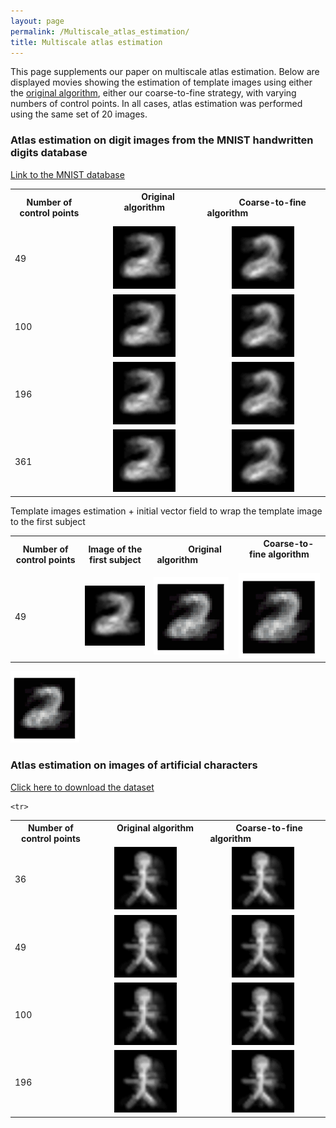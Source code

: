 ```yaml
---
layout: page
permalink: /Multiscale_atlas_estimation/
title: Multiscale atlas estimation
---
```


This page supplements our paper on multiscale atlas estimation. Below are displayed movies showing the estimation of template images using either the <a href="https://hal.inria.fr/hal-00817565 ">original algorithm</a>, either our coarse-to-fine strategy, with varying numbers of control points. In all cases, atlas estimation was performed using the same set of 20 images.

### Atlas estimation on digit images from the MNIST handwritten digits database

 <a href="http://yann.lecun.com/exdb/mnist/">Link to the MNIST database</a>

<table>
<tr>
   <th> Number of control points </th>

<th>  <img width=40/> Original algorithm   <img width=110/></th>
<th> <img width=30/>Coarse-to-fine algorithm  <img width=110/> </th>
</tr>
   
   <tr>
<td>49</td>
    
<td>
   <center>
<img src="/assets/img/digit_no_ctf_k4_fold_5.gif" alt="drawing" width="100"/>
   </center>
</td>
<td>   
<center><img src="/assets/img/digit_ctf_cv_k4_fold_5.gif" alt="drawing" width="100"/></center>
</td>
 
</tr>
 
 
  <tr>
 <td>100</td>

<td>
<center><img src="/assets/img/digit_no_ctf_k3_fold_5.gif" alt="drawing" width="100"/></center>
</td>
<td>
<center><img src="/assets/img/digit_ctf_cv_k3_fold_5.gif" alt="drawing" width="100"/></center>
</td>
 
</tr>

   <tr>
      <td>196</td>
 
<td>
<center><img src="/assets/img/digit_no_ctf_k2_fold_5.gif" alt="drawing" width="100"/></center>
</td>
<td>
<center><img src="/assets/img/digit_ctf_cv_k2_fold_5.gif" alt="drawing" width="100"/></center>
</td>
 
</tr>
 
 
 <tr>
   <td>361</td>
 
<td>
<center><img src="/assets/img/digit_no_ctf_k1.5_fold_5.gif" alt="drawing" width="100"/></center>
</td>
<td>
<center><img src="/assets/img/digit_ctf_cv_k1.5_fold_5.gif" alt="drawing" width="100"/></center>
</td>
 
</tr> 
</table>

Template images estimation + initial vector field to wrap the template image to the first subject

<table>
<tr>
   <th> Number of control points </th>
 <th> Image of the first subject </th>
<th>  <img width=40/> Original algorithm   <img width=40/></th>
<th> <img width=30/>Coarse-to-fine algorithm  <img width=40/> </th>
</tr>
   
   <tr>
<td>49</td>
    <td>
   <center>
<img src="/assets/img/digit_no_ctf_k4_fold_5.gif" alt="drawing" width="100"/>
   </center>
</td>
    
<td>
   <center>
<img src="/assets/img/momenta_digits_ctf_k3.gif" alt="drawing" width="130"/>
   </center>
</td>
<td>   
<center><img src="/assets/img/momenta_digits_ctf_k3.gif" alt="drawing" width="130"/></center>
</td>
 
</tr>
 
 
</table>


<img src="/assets/img/momenta_digits_ctf_k3.gif" alt="drawing" width="110"/>

### Atlas estimation on images of artificial characters
 
 <a id="raw-url" href="https://github.com/fleurgaudfernau/fleurgaudfernau.github.io/raw/master/assets/img/characters.zip" download>Click here to download the dataset</a>
 
<table>
<tr>
   <th> Number of control points </th>

<th><img width=30/>Original algorithm<img width=100/> </th>
<th><img width=20/>Coarse-to-fine algorithm <img width=100/> </th>
</tr>
   
    <tr>
   <td>36</td>
 
<td>
<center><img src="/assets/img/bonhommes_no_ctf_k5_fold_1.gif" alt="drawing" width="100"/></center>
</td>
<td>
<center><img src="/assets/img/bonhommes_ctf_k5_fold_1.gif" alt="drawing" width="100"/></center>
</td>
 
</tr>

   <tr>
<td>49</td>
    
<td>
<center><img src="/assets/img/bonhommes_no_ctf_k4_fold_1.gif" alt="drawing" width="100"/></center>
</td>
<td>
<center><img src="/assets/img/bonhommes_ctf_k4_fold_1.gif" alt="drawing" width="100"/></center>
</td>
 
</tr>
  
  <tr>
 <td>100</td>
<td>
<center><img src="/assets/img/bonhommes_no_ctf_k3_fold_1.gif" alt="drawing" width="100"/></center>
</td>
<td>
<center><img src="/assets/img/bonhommes_ctf_k3_fold_1.gif" alt="drawing" width="100"/></center>
</td>
</tr>

   <tr>
      <td>196</td>
 
<td>
<center><img src="/assets/img/bonhommes_no_ctf_k2_fold_1.gif" alt="drawing" width="100"/></center>
</td>
<td>
<center><img src="/assets/img/bonhommes_ctf_k2_fold_1.gif" alt="drawing" width="100"/></center>
</td>
 
</tr>

</table>



 


